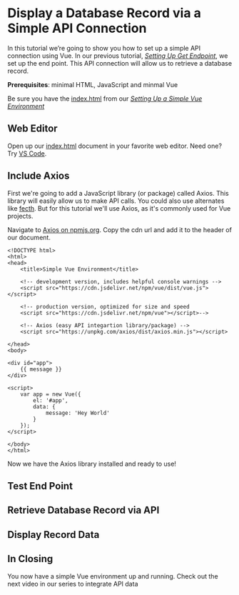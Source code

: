 # Display a Database Record via a Simple API Connection
In this tutorial we’re going to show you how to set up a simple API connection using Vue. In our previous tutorial, *[Setting Up Get Endpoint](https://github.com/pickmultivalue/full-stack-with-pick-tutorial/tree/master/back-end/jbase/setting-up-get-endpoint)*, we set up the end point. This API connection will allow us to retrieve a database record.  
  
**Prerequisites**: minimal HTML, JavaScript and minmal Vue  
  
Be sure you have the [index.html](https://github.com/pickmultivalue/full-stack-with-pick-tutorial/blob/master/front-end/vue/setting-up-a-simple-vue-envorinment/index.html) from our *[Setting Up a Simple Vue Environment](https://github.com/pickmultivalue/full-stack-with-pick-tutorial/tree/master/front-end/vue/setting-up-a-simple-vue-envorinment)*

## Web Editor
Open up our [index.html](https://github.com/pickmultivalue/full-stack-with-pick-tutorial/blob/master/front-end/vue/setting-up-a-simple-vue-envorinment/index.html) document in your favorite web editor. Need one? Try [VS Code](https://code.visualstudio.com/download).
  
## Include Axios
First we're going to add a JavaScript library (or package) called Axios. This library will easily allow us to make API calls. You could also use alternates like [fecth](https://developer.mozilla.org/en-US/docs/Web/API/Fetch_API/Using_Fetch). But for this tutorial we'll use Axios, as it's commonly used for Vue projects.

Navigate to [Axios on npmjs.org](https://www.npmjs.com/package/axios). Copy the cdn url and add it to the header of our document.

```
<!DOCTYPE html>
<html>
<head>
    <title>Simple Vue Environment</title>

    <!-- development version, includes helpful console warnings -->
    <script src="https://cdn.jsdelivr.net/npm/vue/dist/vue.js"></script>

    <!-- production version, optimized for size and speed 
    <script src="https://cdn.jsdelivr.net/npm/vue"></script>-->
    
    <!-- Axios (easy API integartion library/package) -->
    <script src="https://unpkg.com/axios/dist/axios.min.js"></script>

</head>
<body>

<div id="app">
    {{ message }}
</div>

<script>
    var app = new Vue({
        el: '#app',
        data: {
            message: 'Hey World'
        }
    });
</script>

</body>
</html>
```
  
Now we have the Axios library installed and ready to use!
  
## Test End Point


## Retrieve Database Record via API

## Display Record Data

## In Closing
You now have a simple Vue environment up and running. Check out the next video in our series to integrate API data
